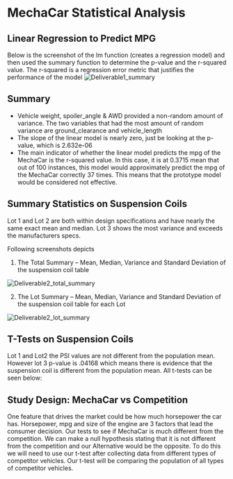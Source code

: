 # MechaCar Statistical Analysis

## Linear Regression to Predict MPG
Below is the screenshot of the lm function (creates a regression model) and then used the summary function to determine the p-value and the r-squared value. The r-squared is a regression error metric that justifies the performance of the model
![Deliverable1_summary](https://user-images.githubusercontent.com/62515666/135733422-ca1d0cd1-4042-4edf-b7ad-a0fd25ff2423.png)

## Summary
* Vehicle weight, spoiler_angle & AWD provided a non-random amount of variance. The two variables that had the most amount of random variance are ground_clearance and vehicle_length
* The slope of the linear model is nearly zero, just be looking at the p-value, which is 2.632e-06
* The main indicator of whether the linear model predicts the mpg of the MechaCar is the r-squared value. In this case, it is at 0.3715 mean that out of 100 instances, this model would approximately predict the mpg of the MechaCar correctly 37 times. This means that the prototype model would be considered not effective.

## Summary Statistics on Suspension Coils

Lot 1 and Lot 2 are both within design specifications and have nearly the same exact mean and median. Lot 3 shows the most variance and exceeds the manufacturers specs.

Following screenshots depicts 
1.	The Total Summary – Mean, Median, Variance and Standard Deviation of the suspension coil table

![Deliverable2_total_summary](https://user-images.githubusercontent.com/62515666/135733436-5799b624-76d4-451e-9f64-08a47dab44e0.png)

2.	The Lot Summary – Mean, Median, Variance and Standard Deviation of the suspension coil table for each Lot

![Deliverable2_lot_summary](https://user-images.githubusercontent.com/62515666/135733441-5b3567a7-45c1-4d3a-97b0-fe750dc3d552.png)
## T-Tests on Suspension Coils
Lot 1 and Lot2 the PSI values are not different from the population mean. However lot 3 p-value is .04168 which means there is evidence that the suspension coil is different from the population mean. All t-tests can be seen below:

## Study Design: MechaCar vs Competition
One feature that drives the market could be how much horsepower the car has. Horsepower, mpg and size of the engine are 3 factors that lead the consumer decision. Our tests to see if MechaCar is much different from the competition. We can make a null hypothesis stating that it is not different from the competition and our Alternative would be the opposite. To do this we will need to use our t-test after collecting data from different types of competitor vehicles. Our t-test will be comparing the population of all types of competitor vehicles.
